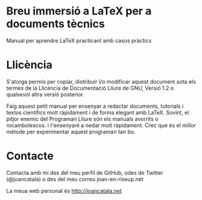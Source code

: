Breu immersió a LaTeX per a documents tècnics
===============

Manual per aprendre LaTeX practicant amb casos pràctics

Llicència
===============

S'atorga permís per copiar, distribuir i/o modificar aquest document sota els termes de la Llicència de Documentació Lliure de GNU, Versió 1.2 o qualsevol altra versió posterior.

Faig aquest petit manual per ensenyar a redactar documents, tutorials i textos científics molt ràpidament i de forma elegant amb LaTeX. Sovint, el pitjor enemic del Programari Lliure són els manuals avorrits o rocambolescos. i t'ensenyaré a nedar molt ràpidament. Crec que és el millor mètode per experimentar aquest programari tan bo.

Contacte
===============

Contacta amb mi des del meu perfil de GitHub, odes de Twitter (@joancatala) o des del meu correu joan-en-riseup.net

La meua web personal és http://joancatala.net
